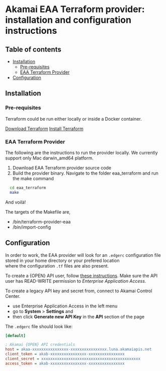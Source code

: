 # Akamai EAA Terraform provider: installation and configuration instructions<!-- omit in toc -->

## Table of contents<!-- omit in toc -->

- [Installation](#installation)
  - [Pre-requisites](#pre-requisites)
  - [EAA Terraform Provider](#eaa-terraform-provider)
- [Configuration](#configuration)

## Installation

### Pre-requisites

Terraform could be run either locally or inside a Docker container.

[Download Terraform](https://www.terraform.io/downloads.html)
[Install Terraform](https://developer.hashicorp.com/terraform/tutorials/aws-get-started/install-cli)

### EAA Terraform Provider

The following are the instructions to run the provider locally.
We currently support only Mac darwin_amd64 platform.

1. Download EAA Terraform provider source code
2. Build the provider binary. Navigate to the folder eaa_terraform and run the make command
```sh
  cd eaa_terraform
  make
```

And voilà!

The targets of the Makefile are,
   * /bin/terraform-provider-eaa
   * /bin/import-config

## Configuration

In order to work, the EAA provider will look for an `.edgerc` configuration file stored in your home directory or your prefered location \
where the configuration `.tf` files are also present.

To create a {OPEN} API user, follow [these instructions](https://developer.akamai.com/legacy/introduction/Prov_Creds.html).
Make sure the API user has READ-WRITE permission to *Enterprise Application Access*.

To create a legacy API key and secret from, connect to Akamai Control Center. 
- use Enterprise Application Access in the left menu
- go to **System** > **Settings** and 
- then click **Generate new API Key** in the **API** section of the page

The `.edgerc` file should look like:

```INI
[default]

; Akamai {OPEN} API credentials
host = akaa-xxxxxxxxxxxxxxxx-xxxxxxxxxxxxxxxx.luna.akamaiapis.net
client_token = akab-xxxxxxxxxxxxxxxx-xxxxxxxxxxxxxxxx
client_secret = xxxxxxxxxxxxxxxxxxxxxxxxxxxxxxxxxxxxxxxxxxxx
access_token = akab-xxxxxxxxxxxxxxxx-xxxxxxxxxxxxxxxx

```